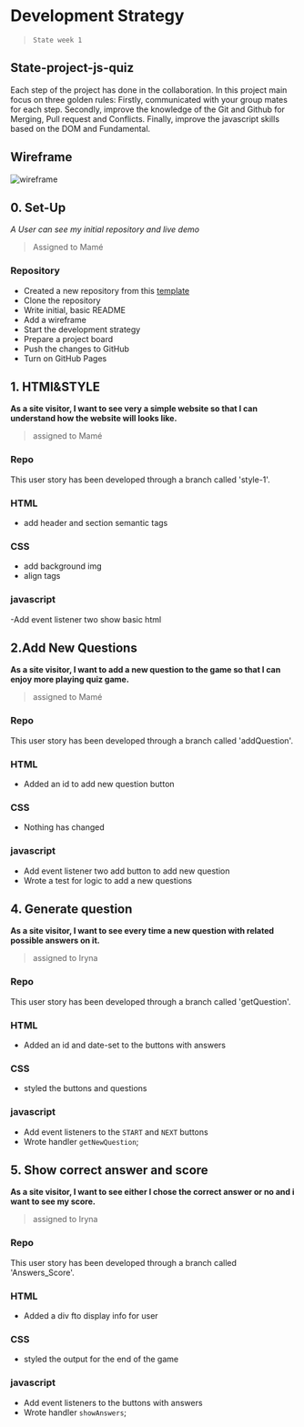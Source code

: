# Development Strategy

> `State week 1`

## State-project-js-quiz

Each step of the project has done in the collaboration. In this project main focus on three golden rules: Firstly, communicated with your group mates for each step. Secondly, improve the knowledge of the Git and Github for Merging, Pull request and Conflicts. Finally, improve  the javascript skills based on the DOM and Fundamental.

## Wireframe

![wireframe](./images/js_15.png)

## 0. Set-Up

_A User can see my initial repository and live demo_

> Assigned to Mamé

### Repository

- Created a new repository from this [template](https://github.com/HackYourFutureBelgium/state-project-js-quiz)
- Clone the repository
- Write initial, basic README
- Add a wireframe
- Start the development strategy
- Prepare a project board
- Push the changes to GitHub
- Turn on GitHub Pages 

## 1. HTMl&STYLE

**As a site visitor, I want to see very a simple website so that I can understand how the website will looks like.**

> assigned to Mamé

### Repo

This user story has been developed through a branch called 'style-1'.

### HTML

- add header and section semantic tags

### CSS

- add background img
- align tags

### javascript

-Add event listener two show basic html

## 2.Add New Questions

**As a site visitor, I want to add a new question to the game  so that I can enjoy more playing quiz game.**

> assigned to Mamé

### Repo

This user story has been developed through a branch called 'addQuestion'.

### HTML

- Added an id to add new question button

### CSS

- Nothing has changed

### javascript

- Add event listener two add button to add new question
- Wrote a test for logic to add a new questions

## 4. Generate question

**As a site visitor, I want to see every time a new question with related possible answers on it.**

> assigned to Iryna

### Repo

This user story has been developed through a branch called 'getQuestion'.

### HTML

- Added an id and date-set to the buttons with answers

### CSS

- styled the buttons and questions 

### javascript

- Add event listeners to the `START` and `NEXT` buttons
- Wrote handler `getNewQuestion`;

## 5. Show correct answer and score

**As a site visitor, I want to see either I chose the correct answer or no and i want to see my score.**

> assigned to Iryna

### Repo

This user story has been developed through a branch called 'Answers_Score'.

### HTML

- Added a div fto display info for user

### CSS

- styled the output for the end of the game

### javascript

- Add event listeners to the buttons with answers
- Wrote handler `showAnswers`;